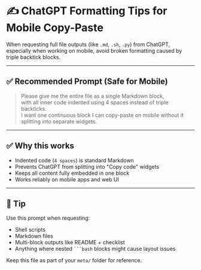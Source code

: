 # ✍️ ChatGPT Formatting Tips for Mobile Copy-Paste

When requesting full file outputs (like `.md`, `.sh`, `.py`) from ChatGPT, especially when working on mobile, avoid broken formatting caused by triple backtick blocks.

---

## ✅ Recommended Prompt (Safe for Mobile)

> Please give me the entire file as a single Markdown block,  
> with all inner code indented using 4 spaces instead of triple backticks.  
> I want one continuous block I can copy-paste on mobile without it splitting into separate widgets.

---

## ✅ Why this works

- Indented code (`4 spaces`) is standard Markdown
- Prevents ChatGPT from splitting into "Copy code" widgets
- Keeps all content fully embedded in one block
- Works reliably on mobile apps and web UI

---

## 🧠 Tip

Use this prompt when requesting:
- Shell scripts
- Markdown files
- Multi-block outputs like README + checklist
- Anything where nested ` ```bash ` blocks might cause layout issues

Keep this file as part of your `meta/` folder for reference.
